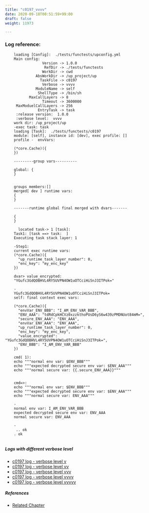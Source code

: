 ```yaml
---
title: "c0197_vvvv"
date: 2020-09-18T00:51:59+99:00
draft: false
weight: 11973

---
```


### Log reference: <no value>

```
    loading [Config]:  ./tests/functests/upconfig.yml
    Main config:
                 Version -> 1.0.0
                  RefDir -> ./tests/functests
                 WorkDir -> cwd
              AbsWorkDir -> /up_project/up
                TaskFile -> c0197
                 Verbose -> vvvv
              ModuleName -> self
               ShellType -> /bin/sh
           MaxCallLayers -> 8
                 Timeout -> 3600000
     MaxModuelCallLayers -> 256
               EntryTask -> task
     :release version:  1.0.0
     :verbose level:  vvvv
    work dir: /up_project/up
    -exec task: task
    loading [Task]:  ./tests/functests/c0197
    module: [self], instance id: [dev], exec profile: []
    profile -  envVars:
    
    (*core.Cache)({
    })
    
    ---------group vars----------
    
    global: {
    }
    
    
    groups members:[]
    merged[ dev ] runtime vars:
    {
    }
    
    -------runtime global final merged with dvars-------
    
    {
    }
    
      located task-> 1 [task]: 
    Task1: [task ==> task:  ]
    Executing task stack layer: 1
    
    -Step1:
    current exec runtime vars:
    (*core.Cache)({
      "up_runtime_task_layer_number": 0,
      "enc_key": "my_enc_key"
    })
    
    dvar> value_encrypted:
    "YGufc3GdQOBHVL4RY5UVPN4OW1uOTCciHiSnJ3ITPok="
    
    -
    YGufc3GdQOBHVL4RY5UVPN4OW1uOTCciHiSnJ3ITPok=
    self: final context exec vars:
    
    (*core.Cache)({
      "envVar_ENV_BBB": "I_AM_ENV_VAR_BBB",
      "ENV_AAA": "tdRdCpkHCVz0xzzkthoPUsD6yS6w439zPMDNUot84mM=",
      "secure_ENV_AAA": "ENV_AAA",
      "envVar_ENV_AAA": "ENV_AAA",
      "up_runtime_task_layer_number": 0,
      "enc_key": "my_enc_key",
      "value_encrypted": "YGufc3GdQOBHVL4RY5UVPN4OW1uOTCciHiSnJ3ITPok=",
      "ENV_BBB": "I_AM_ENV_VAR_BBB"
    })
    
    cmd( 1):
    echo """normal env var: $ENV_BBB"""
    echo """expected decrypted secure env var: $ENV_AAA"""
    echo """normal secure var: {{.secure_ENV_AAA}}"""
    
    
    cmd=>:
    echo """normal env var: $ENV_BBB"""
    echo """expected decrypted secure env var: $ENV_AAA"""
    echo """normal secure var: ENV_AAA"""
    
    -
    normal env var: I_AM_ENV_VAR_BBB
    expected decrypted secure env var: ENV_AAA
    normal secure var: ENV_AAA
    
    -
     .. ok
    . ok
    
```

##### Logs with different verbose level
* [c0197 log - verbose level v](../../logs/c0197_v)
* [c0197 log - verbose level vv](../../logs/c0197_vv)
* [c0197 log - verbose level vvv](../../logs/c0197_vvv)
* [c0197 log - verbose level vvvv](../../logs/c0197_vvvv)
* [c0197 log - verbose level vvvvv](../../logs/c0197_vvvvv)

##### References
* [Related Chapter](../../security/c0197)
